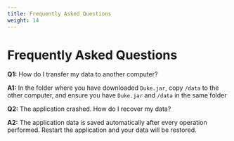 ```yaml
---
title: Frequently Asked Questions
weight: 14
---
```


# Frequently Asked Questions

__Q1:__ How do I transfer my data to another computer?

__A1:__ In the folder where you have downloaded `Duke.jar`, copy `/data` to the other computer, and ensure you have `Duke.jar` and `/data` in the same folder

__Q2:__ The application crashed. How do I recover my data?

__A2:__ The application data is saved automatically after every operation performed. Restart the application and your data will be restored.
